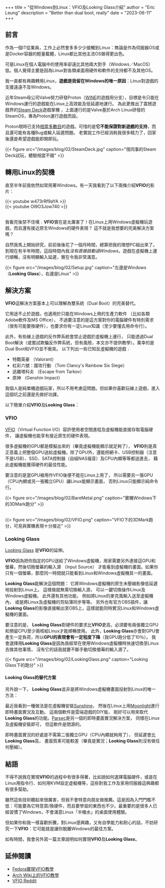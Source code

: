+++
title = "從Windows到Linux：VFIO及Looking Glass介紹"
author = "Eric Leung"
description = "Better than dual boot, really"
date = "2023-06-11"
+++

## 前言

作為一個IT從業員，工作上必然會多多少少接觸到Linux：無論是作為伺服器OS或是Docker容器的輕量載體，Linux都比其他主流OS做得更出色。

可是Linux在個人電腦中的使用率卻遠比其他兩大對手（Windows／MacOS）低。個人覺得主要是因為Linux對各類桌面用硬件和軟件的支持都不及其他OS。

我一直都有興趣轉用Linux，**遊戲是我留在Windows的唯一原因**：Linux對遊戲的支援遠遠不及Windows。

近年Steam母公司Valve努力研發Proton（[WINE](https://www.winehq.org/)的遊戲用分支），目標是令只能在Windows運行的遊戲能在Linux上高效能及低延遲地運行。
為此更推出了震撼遊戲界的[Steam Deck](https://www.steamdeck.com/)遊戲掌機 ，上面運行的是Valve基於Arch Linux研發的SteamOS，專為Proton運行遊戲而設。

Proton現時已支持[相當多數目](https://www.protondb.com/)的遊戲。可惜的是**它不能保證對新遊戲的支持**，而且還可能有各種Bug或輸入延遲問題。
老實說工作已經消耗我很多精力了，回家後還是希望遊戲能即開即玩。

{{< figure src="/images/blog/02/SteamDeck.jpg" caption="借同事的Steam Deck試玩，體驗相當不錯" >}}

## 轉用Linux的契機

直至半年前我依然如常用著Windows。有一天我看到了以下兩條介紹**VFIO**的影片：

{{< youtube w473rRf9aYA >}}
\
{{< youtube Ol9O3Jow740 >}}

\
我看完後禁不住嘆﹕**VFIO**實在是太厲害了！在Linux上用Windows虛擬機玩遊戲，而且還有接近原生Windows的硬件表現？
這不就是我想要的完美解決方案嗎？

自然我馬上開始研究，前前後後花了一個月時間，總算把我的理想PC組出來了。到現在有半年時間，這段時間內我*沒有直接啟動過Windows*。遊戲在虛擬機上運行順暢，沒有明顯輸入延遲，實在令我非常滿意。

{{< figure src="/images/blog/02/Setup.jpg" caption="左邊是Windows（**Looking Glass**），右邊是Linux" >}}

## 解決方案

**VFIO**這解決方案基本上可以理解為雙系統（Dual Boot）的完美替代。

它用途不止於遊戲，也適用於只能在Windows上用的生產力軟件 （比如各類Adobe軟件及MS Office），
不過要注意的是這方案對你的電腦硬件有特別需求（很有可能要換硬件），也要求你有一定Linux知識（至少要懂去用命令行）。

此外，有些線上遊戲的反作弊系統會禁止遊戲於虛擬機上運行， 只能透過Dual Boot解決（或嘗試欺騙反作弊系統，但有風險，本文亦不提供教學）。萬幸的是Dual Boot和VFIO並不衝突。
以下列出一些已知反虛擬機的遊戲﹕

- 特戰英豪 （Valorant）
- 虹彩六號：圍攻行動 （Tom Clancy's Rainbow Six Siege）
- 逃離塔科夫 （Escape from Tarkov）
- 原神 （Genshin Impact）

我個人是純單機遊戲玩家，所以不用考慮這問題。但如果你喜歡玩線上遊戲，進入這個坑之前還是先做好功課。

以下簡單介紹**VFIO**及**Looking Glass**：

### VFIO

[VFIO](https://docs.kernel.org/driver-api/vfio.html)（Virtual Function I/O）容許使用者空間進程及虛擬機能直接存取電腦硬件， 讓虛擬機也能享有接近原生的硬件表現。

很多虛擬機的GPU都是模擬出來的（畢竟虛擬機能顯示就足夠了）， **VFIO**則是真正意義上把整個GPU送給虛擬機。除了GPU外，還能把網卡、USB控制器（注意不是USB）、SSD、SATA控制器（自組NAS福音）及CPU內顯等等都送進去， 藉此虛擬機能獲得硬件的最佳性能。

要注意的是當GPU被用作VFIO後便不能在Linux上用了， 所以需要另一張GPU（CPU內顯或另一張獨立GPU）讓Linux能顯示畫面， 否則Linux只能顯示純命令行。

{{< figure src="/images/blog/02/BareMetal.png" caption="實機Windows下的3DMark跑分" >}}

\
{{< figure src="/images/blog/02/VFIO.png" caption="VFIO下的3DMark跑分，可見與實機表現十分接近" >}}

### Looking Glass

[Looking Glass](https://looking-glass.io/) 是**VFIO**的延伸。

**VFIO**因為把你指定的GPU送給了Windows虛擬機，用家需要另外連接這GPU和螢幕，然後切換螢幕的輸入源 （Input Source） 才能看到虛擬機的畫面。如果你只有一個螢幕，那麼同一時間就只能看到Linux和Windows虛擬機其一的畫面。

**Looking Glass**能解決這個問題： 它將Windows虛擬機的原生未壓縮影像低延遲地投射到Linux上。 這樣做就無需切換輸入源， 可以一鍵切換操作Linux及Windows虛擬機。 此外還有其他功能， 例如將Linux的麥克風輸入送至虛擬機內， 或是將Linux及虛擬機的剪貼簿同步等等。 另外也有官方OBS插件，讓**Looking Glass**的影像直接輸出至OBS上，這樣就能同時實況Linux和Windows虛擬機的畫面。

要注意的是， **Looking Glass**對硬件的要求比**VFIO**更高，必須要有兩張獨立GPU和預留CPU至少兩核給Linux才能順暢使用。 此外，**Looking Glass**亦會對GPU會產生一定負荷，所以**GPU的表現會有一定程度下降**（我GPU跑分低了10％）。 我會選擇用**Looking Glass**是因為我經常在使用Windows虛擬機時快速切換至Linux去做其他事情， 沒有它的話我就要不斷手動切換螢幕的輸入源了。

{{< figure src="/images/blog/02/LookingGlass.png" caption="Looking Glass下的跑分" >}}

#### Looking Glass的替代方案

另外說一下， **Looking Glass**並非是將Windows虛擬機畫面投射到Linux的唯一方法：

最近我看到一種做法是在虛擬機安裝[Sunshine](https://github.com/LizardByte/Sunshine)， 然後在Linux上用[Moonlight](https://github.com/moonlight-stream/moonlight-qt)進行即時畫面實況及互動。 這兩個軟件是雲端遊戲的DIY版， 剛好可以用來取代**Looking Glass**的功能。[Parsec](https://parsec.app/)是另一個的即時畫面實況解決方案， 同樣在Linux及虛擬機安裝即可， 但這軟件是閉源的。

即時畫面實況的好處是不需第二張獨立GPU（CPU內顯就夠用了）， 但延遲會比**Looking Glass**高， 畫面質素可能較差（畢竟是實況；**Looking Glass**則沒有做任何壓縮）。

## 結語

不得不說我在實現**VFIO**的過程中有很多得著，比如說如何選擇電腦硬件，或是在Linux用指令行、如何用KVM設定虛擬機等，這些對我工作及家用伺服器這興趣都有很多幫助。

雖然這些技術聽起來很厲害，但我不會特意向朋友做推薦。這是因為入門門檻不低：可能要為它特意買/換硬件，而且要學習的東西也不少。最重要的是很多人已經習慣了Windows，不會滿意Linux「半桶水」的桌面使用體驗。

但如果你和我一樣喜歡折騰，對Linux感興趣，又有自學能力和耐心的話，不妨研究一下**VFIO**：它可能就是讓你脫離Windows的最佳方案。

如有時間，我會另外寫一篇文章說明如何實現**VFIO**及**Looking Glass**。

## 延伸閱讀

- [Fedora實現VFIO教學](https://vfio.blogspot.com/2015/05/vfio-gpu-how-to-series-part-1-hardware.html)
- [Arch Wiki上的VFIO教學](https://wiki.archlinux.org/title/PCI_passthrough_via_OVMF)
- [VFIO Reddit](https://www.reddit.com/r/VFIO/)
